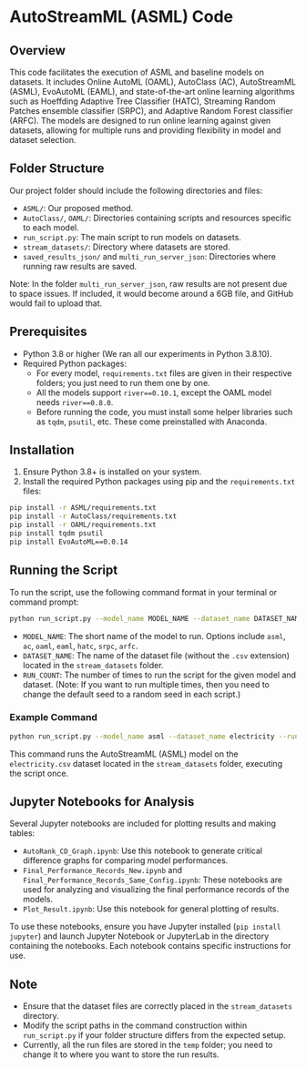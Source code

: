 # AutoStreamML (ASML) Code

## Overview

This code facilitates the execution of ASML and baseline models on datasets. It includes Online AutoML (OAML), AutoClass (AC), AutoStreamML (ASML), EvoAutoML (EAML), and state-of-the-art online learning algorithms such as Hoeffding Adaptive Tree Classifier (HATC), Streaming Random Patches ensemble classifier (SRPC), and Adaptive Random Forest classifier (ARFC). The models are designed to run online learning against given datasets, allowing for multiple runs and providing flexibility in model and dataset selection.

## Folder Structure

Our project folder should include the following directories and files:

- `ASML/`: Our proposed method.
- `AutoClass/`, `OAML/`: Directories containing scripts and resources specific to each model.
- `run_script.py`: The main script to run models on datasets.
- `stream_datasets/`: Directory where datasets are stored.
- `saved_results_json/` and `multi_run_server_json`: Directories where running raw results are saved.

Note: In the folder `multi_run_server_json`, raw results are not present due to space issues. If included, it would become around a 6GB file, and GitHub would fail to upload that.

## Prerequisites

- Python 3.8 or higher (We ran all our experiments in Python 3.8.10).
- Required Python packages:
    - For every model, `requirements.txt` files are given in their respective folders; you just need to run them one by one.
    - All the models support `river==0.10.1`, except the OAML model needs `river==0.8.0`.
    - Before running the code, you must install some helper libraries such as `tqdm`, `psutil`, etc. These come preinstalled with Anaconda.

## Installation

1. Ensure Python 3.8+ is installed on your system.
2. Install the required Python packages using pip and the `requirements.txt` files:

```bash
pip install -r ASML/requirements.txt
pip install -r AutoClass/requirements.txt
pip install -r OAML/requirements.txt
pip install tqdm psutil
pip install EvoAutoML==0.0.14
```

## Running the Script

To run the script, use the following command format in your terminal or command prompt:

```bash
python run_script.py --model_name MODEL_NAME --dataset_name DATASET_NAME --run_count RUN_COUNT
```

- `MODEL_NAME`: The short name of the model to run. Options include `asml`, `ac`, `oaml`, `eaml`, `hatc`, `srpc`, `arfc`.
- `DATASET_NAME`: The name of the dataset file (without the `.csv` extension) located in the `stream_datasets` folder.
- `RUN_COUNT`: The number of times to run the script for the given model and dataset. (Note: If you want to run multiple times, then you need to change the default seed to a random seed in each script.)

### Example Command

```bash
python run_script.py --model_name asml --dataset_name electricity --run_count 1
```

This command runs the AutoStreamML (ASML) model on the `electricity.csv` dataset located in the `stream_datasets` folder, executing the script once.

## Jupyter Notebooks for Analysis

Several Jupyter notebooks are included for plotting results and making tables:

- `AutoRank_CD_Graph.ipynb`: Use this notebook to generate critical difference graphs for comparing model performances.
- `Final_Performance_Records_New.ipynb` and `Final_Performance_Records_Same_Config.ipynb`: These notebooks are used for analyzing and visualizing the final performance records of the models.
- `Plot_Result.ipynb`: Use this notebook for general plotting of results.

To use these notebooks, ensure you have Jupyter installed (`pip install jupyter`) and launch Jupyter Notebook or JupyterLab in the directory containing the notebooks. Each notebook contains specific instructions for use.

## Note

- Ensure that the dataset files are correctly placed in the `stream_datasets` directory.
- Modify the script paths in the command construction within `run_script.py` if your folder structure differs from the expected setup.
- Currently, all the run files are stored in the `temp` folder; you need to change it to where you want to store the run results.